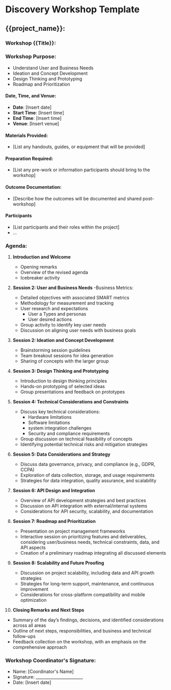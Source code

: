 # Discovery Workshop Template

## {{project_name}}:

### Workshop {{Title}}:

### Workshop Purpose:  
- Understand User and Business Needs
- Ideation and Concept Development
- Design Thinking and Prototyping
- Roadmap and Prioritization

#### Date, Time, and Venue: 
- **Date**: [Insert date]
- **Start Time**: [Insert time]
- **End Time**: [Insert time]
- **Venue**: [Insert venue]

#### Materials Provided:
- [List any handouts, guides, or equipment that will be provided]

#### Preparation Required:  
- [List any pre-work or information participants should bring to the workshop]

#### Outcome Documentation:
- [Describe how the outcomes will be documented and shared post-workshop]

#### Participants
- [List participants and their roles within the project]
- ...

### Agenda:  
1. **Introduction and Welcome**
   - Opening remarks
   - Overview of the revised agenda
   - Icebreaker activity

2. **Session 2: User and Business Needs**
   -Business Metrics:
      - Detailed objectives with associated SMART metrics
      - Methodology for measurement and tracking
   - User research and expectations
      - User a Types and personas
      - User desired actions
   - Group activity to identify key user needs
   - Discussion on aligning user needs with business goals

3. **Session 2: Ideation and Concept Development**
   - Brainstorming session guidelines
   - Team breakout sessions for idea generation
   - Sharing of concepts with the larger group

4. **Session 3: Design Thinking and Prototyping**
   - Introduction to design thinking principles
   - Hands-on prototyping of selected ideas
   - Group presentations and feedback on prototypes

5. **Session 4: Technical Considerations and Constraints**
   - Discuss key technical considerations: 
      - Hardware limitations
      - Software limitations
      - system integration challenges
      - Security and compliance requirements
   - Group discussion on technical feasibility of concepts
   - Identifying potential technical risks and mitigation strategies

6. **Session 5: Data Considerations and Strategy**
   - Discuss data governance, privacy, and compliance (e.g., GDPR, CCPA)
   - Exploration of data collection, storage, and usage requirements
   - Strategies for data integration, quality assurance, and scalability

7. **Session 6: API Design and Integration**
   - Overview of API development strategies and best practices
   - Discussion on API integration with external/internal systems
   - Considerations for API security, scalability, and documentation

8. **Session 7: Roadmap and Prioritization**
   - Presentation on project management frameworks
   - Interactive session on prioritizing features and deliverables, considering user/business needs, technical constraints, data, and API aspects
   - Creation of a preliminary roadmap integrating all discussed elements

9. **Session 8: Scalability and Future Proofing**
   - Discussion on project scalability, including data and API growth strategies
   - Strategies for long-term support, maintenance, and continuous improvement
   - Considerations for cross-platform compatibility and mobile optimization

10. **Closing Remarks and Next Steps**
   - Summary of the day’s findings, decisions, and identified considerations across all areas
   - Outline of next steps, responsibilities, and business and technical follow-ups
   - Feedback collection on the workshop, with an emphasis on the comprehensive approach

### Workshop Coordinator's Signature:
- Name: [Coordinator's Name]
- Signature: _______________________
- Date: [Insert date]